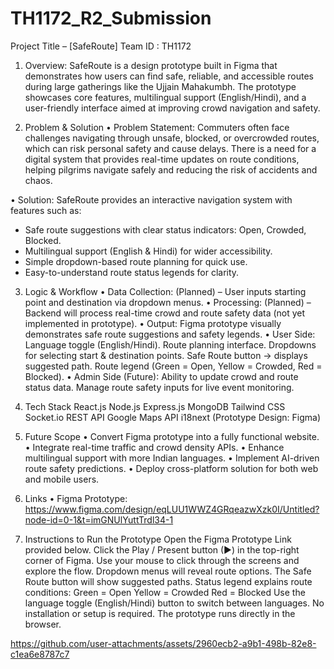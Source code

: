 # TH1172_R2_Submission
Project Title – [SafeRoute]
Team ID : TH1172

1. Overview:
SafeRoute is a design prototype built in Figma that demonstrates how users can find safe, reliable, and accessible routes during large gatherings like the Ujjain Mahakumbh.
The prototype showcases core features, multilingual support (English/Hindi), and a user-friendly interface aimed at improving crowd navigation and safety.

2. Problem & Solution
• Problem Statement:
Commuters often face challenges navigating through unsafe, blocked, or overcrowded routes, which can risk personal safety and cause delays. There is a need for a digital system that provides real-time updates on route conditions, helping pilgrims navigate safely and reducing the risk of accidents and chaos.

• Solution:
SafeRoute provides an interactive navigation system with features such as:
 - Safe route suggestions with clear status indicators: Open, Crowded, Blocked.
 - Multilingual support (English & Hindi) for wider accessibility.
 - Simple dropdown-based route planning for quick use.
 - Easy-to-understand route status legends for clarity.

3. Logic & Workflow
• Data Collection: (Planned) – User inputs starting point and destination via dropdown menus.
• Processing: (Planned) – Backend will process real-time crowd and route safety data (not yet implemented in prototype).
• Output: Figma prototype visually demonstrates safe route suggestions and safety legends.
• User Side:
  Language toggle (English/Hindi).
  Route planning interface.
  Dropdowns for selecting start & destination points.
  Safe Route button → displays suggested path.
  Route legend (Green = Open, Yellow = Crowded, Red = Blocked).
• Admin Side (Future):
  Ability to update crowd and route status data.
  Manage route safety inputs for live event monitoring.

4. Tech Stack
  React.js
  Node.js
  Express.js
  MongoDB
  Tailwind CSS
  Socket.io
  REST API
  Google Maps API
  i18next
  (Prototype Design: Figma)

5. Future Scope
 • Convert Figma prototype into a fully functional website.
 • Integrate real-time traffic and crowd density APIs.
 • Enhance multilingual support with more Indian languages.
 • Implement AI-driven route safety predictions.
 • Deploy cross-platform solution for both web and mobile users.

6. Links
• Figma Prototype: https://www.figma.com/design/eqLUU1WWZ4GRqeazwXzk0I/Untitled?node-id=0-1&t=imGNUlYuttTrdl34-1

7. Instructions to Run the Prototype
 Open the Figma Prototype Link provided below.
 Click the Play / Present button (▶) in the top-right corner of Figma.
 Use your mouse to click through the screens and explore the flow.
 Dropdown menus will reveal route options.
 The Safe Route button will show suggested paths.
 Status legend explains route conditions:
 Green = Open
 Yellow = Crowded
 Red = Blocked
 Use the language toggle (English/Hindi) button to switch between languages.
 No installation or setup is required. The prototype runs directly in the browser.





https://github.com/user-attachments/assets/2960ecb2-a9b1-498b-82e8-c1ea6e8787c7




